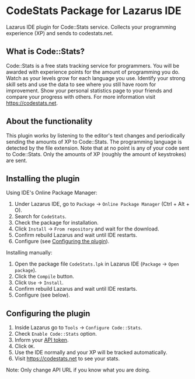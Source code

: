 # CodeStats Package for Lazarus IDE
Lazarus IDE plugin for Code::Stats service. Collects your programming experience (XP) and sends to codestats.net.

What is Code::Stats?
--------------------

Code::Stats is a free stats tracking service for programmers. You will be awarded with experience points for the amount of programming you do. Watch as your levels grow for each language you use. Identify your strong skill sets and use the data to see where you still have room for improvement. Show your personal statistics page to your friends and compare your progress with others. For more information visit https://codestats.net.

About the functionality
-----------------------

This plugin works by listening to the editor's text changes and periodically sending the amounts of XP to Code::Stats. The programming language is detected by the file extension. Note that at no point is any of your code sent to Code::Stats. Only the amounts of XP (roughly the amount of keystrokes) are sent.

Installing the plugin
---------------------

Using IDE's Online Package Manager:
1. Under Lazarus IDE, go to `Package` → `Online Package Manager` (Ctrl + Alt + O).
2. Search for `CodeStats`.
3. Check the package for installation.
4. Click `Install` → `From repository` and wait for the download.
5. Confirm rebuild Lazarus and wait until IDE restarts.
6. Configure (see [Configuring the plugin](#configuring-the-plugin)).

Installing manually:
1. Open the package file `CodeStats.lpk` in Lazarus IDE (`Package` → `Open package`).
2. Click the `Compile` button.
3. Click `Use` → `Install`.
4. Confirm rebuild Lazarus and wait until IDE restarts.
5. Configure (see below).

Configuring the plugin
----------------------

1. Inside Lazarus go to `Tools` → `Configure Code::Stats`.
2. Check `Enable Code::Stats` option.
3. Inform your [API token](https://codestats.net/my/machines).
4. Click `OK`.
5. Use the IDE normally and your XP will be tracked automatically.
6. Visit https://codestats.net to see your stats.

Note: Only change API URL if you know what you are doing.

